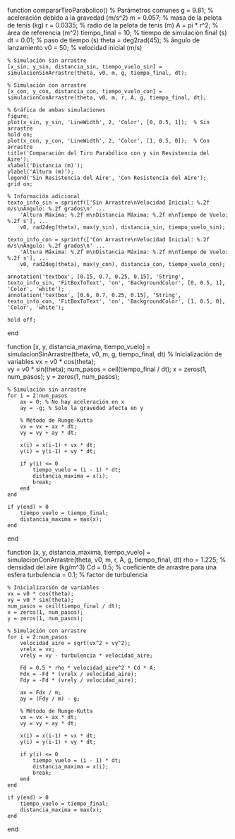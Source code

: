 function compararTiroParabolico()
    % Parámetros comunes
    g = 9.81; % aceleración debido a la gravedad (m/s^2)
    m = 0.057; % masa de la pelota de tenis (kg)
    r = 0.0335; % radio de la pelota de tenis (m)
    A = pi * r^2; % área de referencia (m^2)
    tiempo_final = 10; % tiempo de simulación final (s)
    dt = 0.01; % paso de tiempo (s)
    theta = deg2rad(45); % ángulo de lanzamiento
    v0 = 50; % velocidad inicial (m/s)
    
    % Simulación sin arrastre
    [x_sin, y_sin, distancia_sin, tiempo_vuelo_sin] = simulacionSinArrastre(theta, v0, m, g, tiempo_final, dt);
    
    % Simulación con arrastre
    [x_con, y_con, distancia_con, tiempo_vuelo_con] = simulacionConArrastre(theta, v0, m, r, A, g, tiempo_final, dt);
    
    % Gráfica de ambas simulaciones
    figure;
    plot(x_sin, y_sin, 'LineWidth', 2, 'Color', [0, 0.5, 1]);  % Sin arrastre
    hold on;
    plot(x_con, y_con, 'LineWidth', 2, 'Color', [1, 0.5, 0]);  % Con arrastre
    title('Comparación del Tiro Parabólico con y sin Resistencia del Aire');
    xlabel('Distancia (m)');
    ylabel('Altura (m)');
    legend('Sin Resistencia del Aire', 'Con Resistencia del Aire');
    grid on;
    
    % Información adicional
    texto_info_sin = sprintf(['Sin Arrastre\nVelocidad Inicial: %.2f m/s\nÁngulo: %.2f grados\n' ...
        'Altura Máxima: %.2f m\nDistancia Máxima: %.2f m\nTiempo de Vuelo: %.2f s'], ...
        v0, rad2deg(theta), max(y_sin), distancia_sin, tiempo_vuelo_sin);
    
    texto_info_con = sprintf(['Con Arrastre\nVelocidad Inicial: %.2f m/s\nÁngulo: %.2f grados\n' ...
        'Altura Máxima: %.2f m\nDistancia Máxima: %.2f m\nTiempo de Vuelo: %.2f s'], ...
        v0, rad2deg(theta), max(y_con), distancia_con, tiempo_vuelo_con);
    
    annotation('textbox', [0.15, 0.7, 0.25, 0.15], 'String', texto_info_sin, 'FitBoxToText', 'on', 'BackgroundColor', [0, 0.5, 1], 'Color', 'white');
    annotation('textbox', [0.6, 0.7, 0.25, 0.15], 'String', texto_info_con, 'FitBoxToText', 'on', 'BackgroundColor', [1, 0.5, 0], 'Color', 'white');
    
    hold off;
end

function [x, y, distancia_maxima, tiempo_vuelo] = simulacionSinArrastre(theta, v0, m, g, tiempo_final, dt)
    % Inicialización de variables
    vx = v0 * cos(theta);  
    vy = v0 * sin(theta);
    num_pasos = ceil(tiempo_final / dt);
    x = zeros(1, num_pasos);
    y = zeros(1, num_pasos);
    
    % Simulación sin arrastre
    for i = 2:num_pasos
        ax = 0; % No hay aceleración en x
        ay = -g; % Solo la gravedad afecta en y
        
        % Método de Runge-Kutta
        vx = vx + ax * dt;
        vy = vy + ay * dt;
        
        x(i) = x(i-1) + vx * dt;
        y(i) = y(i-1) + vy * dt;
        
        if y(i) <= 0
            tiempo_vuelo = (i - 1) * dt;
            distancia_maxima = x(i);
            break;
        end
    end
    
    if y(end) > 0
        tiempo_vuelo = tiempo_final;
        distancia_maxima = max(x);
    end
end

function [x, y, distancia_maxima, tiempo_vuelo] = simulacionConArrastre(theta, v0, m, r, A, g, tiempo_final, dt)
    rho = 1.225; % densidad del aire (kg/m^3)
    Cd = 0.5; % coeficiente de arrastre para una esfera
    turbulencia = 0.1; % factor de turbulencia

    % Inicialización de variables
    vx = v0 * cos(theta);  
    vy = v0 * sin(theta);
    num_pasos = ceil(tiempo_final / dt);
    x = zeros(1, num_pasos);
    y = zeros(1, num_pasos);
    
    % Simulación con arrastre
    for i = 2:num_pasos
        velocidad_aire = sqrt(vx^2 + vy^2);
        vrelx = vx;
        vrely = vy - turbulencia * velocidad_aire;
        
        Fd = 0.5 * rho * velocidad_aire^2 * Cd * A;
        Fdx = -Fd * (vrelx / velocidad_aire);
        Fdy = -Fd * (vrely / velocidad_aire);
        
        ax = Fdx / m;
        ay = (Fdy / m) - g;
        
        % Método de Runge-Kutta
        vx = vx + ax * dt;
        vy = vy + ay * dt;
        
        x(i) = x(i-1) + vx * dt;
        y(i) = y(i-1) + vy * dt;
        
        if y(i) <= 0
            tiempo_vuelo = (i - 1) * dt;
            distancia_maxima = x(i);
            break;
        end
    end
    
    if y(end) > 0
        tiempo_vuelo = tiempo_final;
        distancia_maxima = max(x);
    end
end
